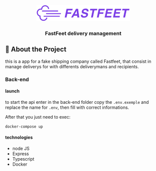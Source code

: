 <h1 align="center">
  <img alt="Fastfeet" title="Fastfeet" src=".github/logo.png" width="300px" />
</h1>

<h3 align="center">
   FastFeet delivery management
</h3>

## :rocket: About the Project

this is a app for a fake shipping company called Fastfeet, that consist in manage deliverys for with differents deliverymans and recipients.

### Back-end

#### launch

to start the api enter in the back-end folder copy the `.env.exemple` and replace the name for `.env`, then fill with correct informations.

After that you just need to exec:

```
docker-compose up
```

#### technologies

- node JS
- Express
- Typescript
- Docker
